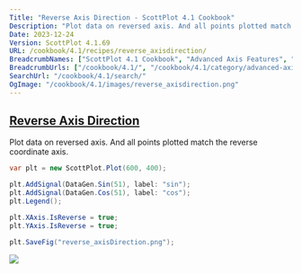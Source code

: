 ```yaml
---
Title: "Reverse Axis Direction - ScottPlot 4.1 Cookbook"
Description: "Plot data on reversed axis. And all points plotted match the reverse coordinate axis."
Date: 2023-12-24
Version: ScottPlot 4.1.69
URL: /cookbook/4.1/recipes/reverse_axisdirection/
BreadcrumbNames: ["ScottPlot 4.1 Cookbook", "Advanced Axis Features", "Reverse Axis Direction"]
BreadcrumbUrls: ["/cookbook/4.1/", "/cookbook/4.1/category/advanced-axis-features", "/cookbook/4.1/recipes/reverse_axisdirection/"]
SearchUrl: "/cookbook/4.1/search/"
OgImage: "/cookbook/4.1/images/reverse_axisdirection.png"
---
```


<h2><a id='reverse-axis-direction' href='/cookbook/4.1/recipes/reverse_axisdirection/'>Reverse Axis Direction</a></h2>

Plot data on reversed axis. And all points plotted match the reverse coordinate axis.

```cs
var plt = new ScottPlot.Plot(600, 400);

plt.AddSignal(DataGen.Sin(51), label: "sin");
plt.AddSignal(DataGen.Cos(51), label: "cos");
plt.Legend();

plt.XAxis.IsReverse = true;
plt.YAxis.IsReverse = true;

plt.SaveFig("reverse_axisDirection.png");
```

<img src='../../images/reverse_axisdirection.png' class='d-block mx-auto my-5' />


